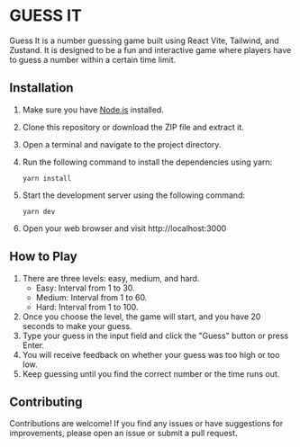 # GUESS IT

Guess It is a number guessing game built using React Vite, Tailwind, and Zustand. It is designed to be a fun and interactive game where players have to guess a number within a certain time limit.


## Installation

1. Make sure you have [Node.js](https://nodejs.org) installed.
2. Clone this repository or download the ZIP file and extract it.
3. Open a terminal and navigate to the project directory.
4. Run the following command to install the dependencies using yarn:

   ```shell
   yarn install
   ```
5. Start the development server using the following command:
    ```shell
    yarn dev
    ```
6. Open your web browser and visit http://localhost:3000


## How to Play

1. There are three levels: easy, medium, and hard.
    - Easy: Interval from 1 to 30.
    - Medium: Interval from 1 to 60.
    - Hard: Interval from 1 to 100.
2. Once you choose the level, the game will start, and you have 20 seconds to make your guess.
3. Type your guess in the input field and click the "Guess" button or press Enter.
4. You will receive feedback on whether your guess was too high or too low.
5. Keep guessing until you find the correct number or the time runs out.


## Contributing
Contributions are welcome! If you find any issues or have suggestions for improvements, please open an issue or submit a pull request.
